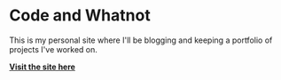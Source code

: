 # Code and Whatnot

This is my personal site where I'll be blogging and keeping a portfolio of projects I've worked on.

**[Visit the site here](http://j-francisco.github.io/)**